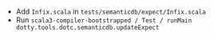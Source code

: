- Add `Infix.scala` in `tests/semanticdb/expect/Infix.scala`
- Run `scala3-compiler-bootstrapped / Test / runMain dotty.tools.dotc.semanticdb.updateExpect`

